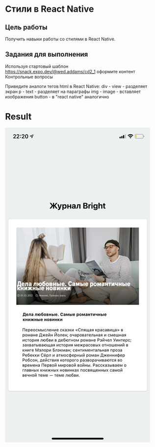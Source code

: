 # Стили в React Native

## Цель работы

Получить навыки работы со стилями в React Native.

## Задания для выполнения

Используя стартовый шаблон https://snack.expo.dev/@wed.addams/cd2_1 оформите контент
Контрольные вопросы

Приведите аналоги тегов html в React Native:
div - view - разделяет экран
p - text - разделяет на параграфы
img - image - вставляет изображения
button - в "react native" аналогично

# Result

![image](1.PNG)
